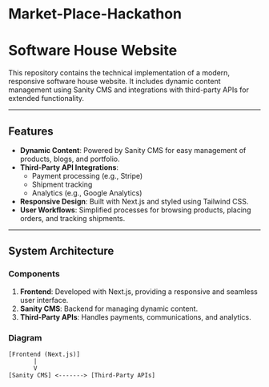 # Market-Place-Hackathon
 
# Software House Website

This repository contains the technical implementation of a modern, responsive software house website. It includes dynamic content management using Sanity CMS and integrations with third-party APIs for extended functionality.

---

## Features

- **Dynamic Content**: Powered by Sanity CMS for easy management of products, blogs, and portfolio.
- **Third-Party API Integrations**:
  - Payment processing (e.g., Stripe)
  - Shipment tracking
  - Analytics (e.g., Google Analytics)
- **Responsive Design**: Built with Next.js and styled using Tailwind CSS.
- **User Workflows**: Simplified processes for browsing products, placing orders, and tracking shipments.

---

## System Architecture

### Components

1. **Frontend**: Developed with Next.js, providing a responsive and seamless user interface.
2. **Sanity CMS**: Backend for managing dynamic content.
3. **Third-Party APIs**: Handles payments, communications, and analytics.

### Diagram

```plaintext
[Frontend (Next.js)]
       |
       V
[Sanity CMS] <-------> [Third-Party APIs]
